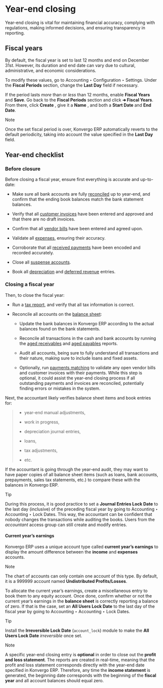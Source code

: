 # Year-end closing

Year-end closing is vital for maintaining financial accuracy, complying with
regulations, making informed decisions, and ensuring transparency in
reporting.

## Fiscal years

By default, the fiscal year is set to last 12 months and end on December 31st.
However, its duration and end date can vary due to cultural, administrative,
and economic considerations.

To modify these values, go to Accounting ‣ Configuration ‣ Settings. Under the
**Fiscal Periods** section, change the **Last Day** field if necessary.

If the period lasts _more_ than or _less_ than 12 months, enable **Fiscal
Years** and **Save**. Go back to the **Fiscal Periods** section and click **➜
Fiscal Years**. From there, click **Create** , give it a **Name** , and both a
**Start Date** and **End Date**.

<div class="alert alert-primary">
<p class="alert-title">
Note</p><p>Once the set fiscal period is over, Konvergo ERP automatically reverts to the default periodicity, taking
into account the value specified in the <b>Last Day</b> field.</p>
</div>

## Year-end checklist

### Before closure

Before closing a fiscal year, ensure first everything is accurate and up-to-
date:

  * Make sure all bank accounts are fully [reconciled](../bank/reconciliation) up to year-end, and confirm that the ending book balances match the bank statement balances.

  * Verify that all [customer invoices](../customer_invoices) have been entered and approved and that there are no draft invoices.

  * Confirm that all [vendor bills](../vendor_bills) have been entered and agreed upon.

  * Validate all [expenses](../../expenses), ensuring their accuracy.

  * Corroborate that all [received payments](../payments) have been encoded and recorded accurately.

  * Close all [suspense accounts](../bank#bank-accounts-suspense).

  * Book all [depreciation](../vendor_bills/assets) and [deferred revenue](../customer_invoices/deferred_revenues) entries.

### Closing a fiscal year

Then, to close the fiscal year:

  * Run a [tax report](../reporting#reporting-tax-report), and verify that all tax information is correct.

  * Reconcile all accounts on the [balance sheet](../reporting#reporting-balance-sheet):

    * Update the bank balances in Konvergo ERP according to the actual balances found on the bank statements.

    * Reconcile all transactions in the cash and bank accounts by running the [aged receivables](../reporting#reporting-aged-receivable) and [aged payables](../reporting#reporting-aged-payable) reports.

    * Audit all accounts, being sure to fully understand all transactions and their nature, making sure to include loans and fixed assets.

    * Optionally, run [payments matching](../payments#payments-matching) to validate any open vendor bills and customer invoices with their payments. While this step is optional, it could assist the year-end closing process if all outstanding payments and invoices are reconciled, potentially finding errors or mistakes in the system.

Next, the accountant likely verifies balance sheet items and book entries for:

>   * year-end manual adjustments,
>
>   * work in progress,
>
>   * depreciation journal entries,
>
>   * loans,
>
>   * tax adjustments,
>
>   * etc.
>
>

If the accountant is going through the year-end audit, they may want to have
paper copies of all balance sheet items (such as loans, bank accounts,
prepayments, sales tax statements, etc.) to compare these with the balances in
Konvergo ERP.

<div class="alert alert-info">
<p class="alert-title">
Tip</p><p>During this process, it is good practice to set a <b>Journal Entries Lock Date</b> to the
last day (inclusive) of the preceding fiscal year by going to Accounting ‣
Accounting ‣ Lock Dates. This way, the accountant can be confident that nobody changes the
transactions while auditing the books. Users from the <em>accountant</em> access group can still create
and modify entries.</p>
</div>

#### Current year’s earnings

Konvergo ERP uses a unique account type called **current year’s earnings** to display
the amount difference between the **income** and **expenses** accounts.

<div class="alert alert-primary">
<p class="alert-title">
Note</p><p>The chart of accounts can only contain one account of this type. By default, it is a 999999
account named <b>Undistributed Profits/Losses</b>.</p>
</div>

To allocate the current year’s earnings, create a miscellaneous entry to book
them to any equity account. Once done, confirm whether or not the current
year’s earnings in the **balance sheet** is correctly reporting a balance of
zero. If that is the case, set an **All Users Lock Date** to the last day of
the fiscal year by going to Accounting ‣ Accounting ‣ Lock Dates.

<div class="alert alert-info">
<p class="alert-title">
Tip</p><p>Install the <b>Irreversible Lock Date</b> (<code>account_lock</code>) module to make the <b>All
Users Lock Date</b> <em>irreversible</em> once set.</p>
</div> <div class="alert alert-primary">
<p class="alert-title">
Note</p><p>A specific year-end closing entry is <b>optional</b> in order to close out the <b>profit and loss
statement</b>. The reports are created in real-time, meaning that the profit and loss statement
corresponds directly with the year-end date specified in Konvergo ERP. Therefore, any time the <b>income
statement</b> is generated, the beginning date corresponds with the beginning of the <b>fiscal
year</b> and all account balances should equal zero.</p>
</div>


